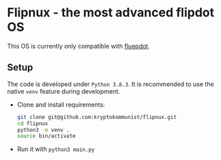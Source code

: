 # Flipnux - the most advanced flipdot OS

This OS is currently only compatible with [fluepdot](https://gitlab.com/fluepke/fluepdot).

## Setup

The code is developed under `Python 3.8.3`. It is recommended to use the native `venv` feature during development.

 - Clone and install requirements:
   ```bash
   git clone git@github.com:kryptokommunist/flipnux.git
   cd flipnux
   python3 -m venv .
   source bin/activate
   ```
 - Run it with `python3 main.py`

